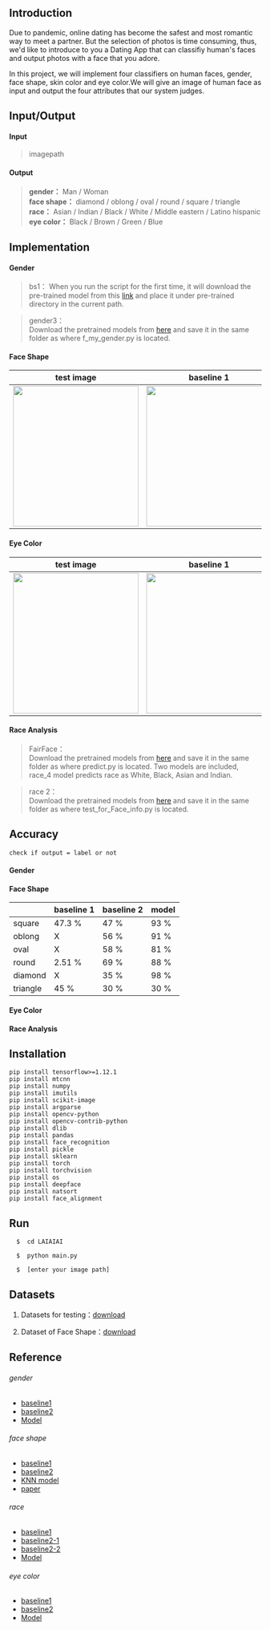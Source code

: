 ## Introduction
Due to pandemic, online dating has become the safest and most romantic way to meet a partner. But the selection of photos is time consuming, thus, we'd like to introduce to you a Dating App that can classifiy human's faces and output photos with a face that you adore.     
       
In this project, we will implement four classifiers on human faces, gender, face shape, skin color and eye color.We will give an image of human face as input and output the four attributes that our system judges.

## Input/Output
#### Input      
> imagepath   

#### Output    
> **gender：** Man / Woman    
> **face shape：** diamond / oblong / oval / round / square / triangle     
> **race：** Asian / Indian / Black / White / Middle eastern / Latino hispanic    
> **eye color：** Black / Brown / Green / Blue  

## Implementation

#### Gender
> bs1： 
> When you run the script for the first time, it will download the pre-trained model from this [link](https://github.com/arunponnusamy/cvlib/releases/download/v0.2.0/gender_detection.model) and place it under pre-trained
> directory in the current path.

> gender3：   
> Download the pretrained models from [here](https://drive.google.com/uc?id=1wUXRVlbsni2FN9-jkS_f4UTUrm1bRLyk) and save it in the same folder as where f_my_gender.py 
> is located.

#### Face Shape

| test image  | baseline 1 | baseline 2 | KNN model |
| ------------- | ------------- | ------------- | ------------- |
| <img src="https://github.com/lon5948/LAIAIAI/blob/main/face_shape/baseline1/test1.jpg" width="250" height="280">  | <img src="https://github.com/lon5948/LAIAIAI/blob/main/face_shape/baseline1/output.jpg" width="250" height="280">  | <img src="https://github.com/lon5948/LAIAIAI/blob/main/face_shape/baseline2/output.jpg" width="250" height="280"> | <img src="https://github.com/lon5948/LAIAIAI/blob/main/face_shape/model/output.jpg" width="250" height="280">
 

#### Eye Color
| test image  | baseline 1 | baseline 2 | Iris extraction |
| ------------- | ------------- | ------------- | ------------- |
| <img src="https://github.com/lon5948/LAIAIAI/blob/main/eye_color/baseline1/test2.jpeg" width="250" height="280">  | <img src="https://github.com/lon5948/LAIAIAI/blob/main/eye_color/baseline1/result.jpg" width="250" height="280">  | <img src="https://github.com/lon5948/LAIAIAI/blob/main/eye_color/bs2/result.jpg" width="250" height="280"> | <img src="https://github.com/lon5948/LAIAIAI/blob/main/eye_color/model/results/test2.jpeg" width="250" height="280">

#### Race Analysis
> FairFace：      
> Download the pretrained models from [here](https://drive.google.com/file/d/1n7L6mZjf9JeZqDiUL8SvdqY_kJeefhzO/view?usp=sharing) and save it in the same folder as 
> where predict.py is located. Two models are included, race_4 model predicts race as White, Black, Asian and Indian.

> race 2：      
> Download the pretrained models from [here](https://drive.google.com/file/d/1aJYpSF34_G-Hybrq6HRKDQ6FVjn2ZGzq/view?usp=sharing) and save it in the same folder as 
> where test_for_Face_info.py is located. 

## Accuracy
```
check if output = label or not
```
#### Gender
#### Face Shape   
|   | baseline 1 | baseline 2 | model |
| ------------- | ------------- | ------------- | ------------- |
| square | 47.3 % | 47 % | 93 % |
| oblong | X | 56 % | 91 % |
|  oval | X | 58 % | 81 % |
| round | 2.51 % | 69 % | 88 % |
| diamond | X | 35 % | 98 % |
| triangle | 45 % | 30 % | 30 % |     
#### Eye Color
#### Race Analysis

## Installation
```
pip install tensorflow>=1.12.1
pip install mtcnn
pip install numpy
pip install imutils
pip install scikit-image
pip install argparse
pip install opencv-python
pip install opencv-contrib-python
pip install dlib
pip install pandas
pip install face_recognition
pip install pickle
pip install sklearn
pip install torch
pip install torchvision
pip install os
pip install deepface
pip install natsort
pip install face_alignment
```

## Run
```
  $  cd LAIAIAI
```
```
  $  python main.py
```
```
  $  [enter your image path]
```

## Datasets

1. Datasets for testing：[download](https://drive.google.com/file/d/1NcbXiu5LVI8T_QC9_SduTqQVMMae1oZ0/view)    
  
2. Dataset of Face Shape：[download](https://drive.google.com/file/d/1K5MkBs9EVuNA8isQR_3fJr_84TIFJOT7/view)

## Reference
###### gender
* [baseline1](https://github.com/arunponnusamy/gender-detection-keras)
* [baseline2](https://github.com/nman7/Facial-Gender-classification)
* [Model](https://github.com/juan-csv/Face_info)

###### face shape
* [baseline1](https://github.com/ageitgey/face_recognition)
* [baseline2](https://github.com/BhagyaPerera/face-shape-recognition-system-)
* [KNN model](https://github.com/AakashBelide/gesture_control_and_mood_detection)
* [paper](https://www.researchgate.net/publication/337386649_Face_shape_classification_using_Inception_v3)   
###### race
* [baseline1](https://github.com/dchen236/FairFace)
* [baseline2-1](https://github.com/juan-csv/Face_info)
* [baseline2-2](https://github.com/serengil/deepface)
* [Model](https://github.com/wondonghyeon/face-classification)
 
###### eye color
* [baseline1](https://github.com/ghimiredhikura/Eye-Color-Detection)
* [baseline2](https://github.com/weblineindia/AIML-Pupil-Detection)
* [Model](https://github.com/vanquish630/ExtractIris)
